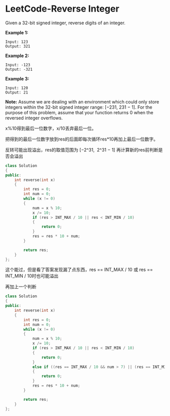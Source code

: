 # LeetCode-Reverse Integer

Given a 32-bit signed integer, reverse digits of an integer.

**Example 1:**

```
Input: 123
Output: 321
```

**Example 2:**

```
Input: -123
Output: -321
```

**Example 3:**

```
Input: 120
Output: 21
```

**Note:**
Assume we are dealing with an environment which could only store integers within the 32-bit signed integer range: [−231,  231 − 1]. For the purpose of this problem, assume that your function returns 0 when the reversed integer overflows.



x%10得到最后一位数字，x/10丢弃最后一位。

把得到的最后一位数字放到res的后面即每次循环res*10再加上最后一位数字。

反转可能出现溢出，res的取值范围为 [−2^31,  2^31 − 1] 再计算新的res前判断是否会溢出

```c++
class Solution 
{
public:
    int reverse(int x) 
    {
        int res = 0;
        int num = 0;
        while (x != 0)
        {
        	num = x % 10;
        	x /= 10;
        	if (res > INT_MAX / 10 || res < INT_MIN / 10)
        	{
        		return 0;
        	}
        	res = res * 10 + num;
        }

        return res;
    }
};
```

这个能过，但是看了答案发现漏了点东西，res == INT_MAX / 10 或 res == INT_MIN / 10时也可能溢出

再加上一个判断

```c++
class Solution 
{
public:
    int reverse(int x) 
    {
        int res = 0;
        int num = 0;
        while (x != 0)
        {
        	num = x % 10;
        	x /= 10;
        	if (res > INT_MAX / 10 || res < INT_MIN / 10)
        	{
        		return 0;
        	}
        	else if ((res == INT_MAX / 10 && num > 7) || (res == INT_MIN / 10 && num < -8))
        	{
        		return 0;
        	}
        	res = res * 10 + num;
        }

        return res;
    }
};
```


